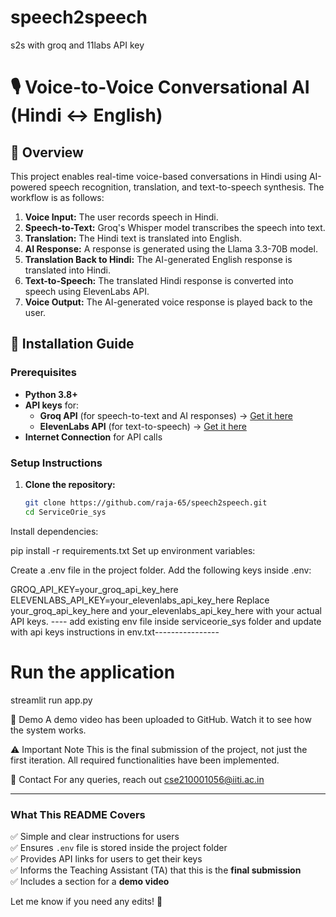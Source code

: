 # speech2speech
s2s with groq and 11labs API key

# 🎙️ Voice-to-Voice Conversational AI (Hindi ↔ English)

## 📌 Overview

This project enables real-time voice-based conversations in Hindi using AI-powered speech recognition, translation, and text-to-speech synthesis. The workflow is as follows:

1. **Voice Input:** The user records speech in Hindi.
2. **Speech-to-Text:** Groq's Whisper model transcribes the speech into text.
3. **Translation:** The Hindi text is translated into English.
4. **AI Response:** A response is generated using the Llama 3.3-70B model.
5. **Translation Back to Hindi:** The AI-generated English response is translated into Hindi.
6. **Text-to-Speech:** The translated Hindi response is converted into speech using ElevenLabs API.
7. **Voice Output:** The AI-generated voice response is played back to the user.

## 🚀 Installation Guide

### **Prerequisites**
- **Python 3.8+**
- **API keys** for:
  - **Groq API** (for speech-to-text and AI responses) → [Get it here](https://groq.com/)
  - **ElevenLabs API** (for text-to-speech) → [Get it here](https://elevenlabs.io/)
- **Internet Connection** for API calls

### **Setup Instructions**
1. **Clone the repository:**
   ```bash
   git clone https://github.com/raja-65/speech2speech.git
   cd ServiceOrie_sys

Install dependencies:

pip install -r requirements.txt
Set up environment variables:

Create a .env file in the project folder.
Add the following keys inside .env:

GROQ_API_KEY=your_groq_api_key_here
ELEVENLABS_API_KEY=your_elevenlabs_api_key_here
Replace your_groq_api_key_here and your_elevenlabs_api_key_here with your actual API keys.
---- add existing env file inside serviceorie_sys folder and update with api keys instructions in env.txt----------------

# Run the application

streamlit run app.py

🎥 Demo
A demo video has been uploaded to GitHub. Watch it to see how the system works.

⚠️ Important Note
This is the final submission of the project, not just the first iteration. All required functionalities have been implemented.


📩 Contact
For any queries, reach out cse210001056@iiti.ac.in

---

### **What This README Covers**
✅ Simple and clear instructions for users  
✅ Ensures `.env` file is stored inside the project folder  
✅ Provides API links for users to get their keys  
✅ Informs the Teaching Assistant (TA) that this is the **final submission**  
✅ Includes a section for a **demo video**  

Let me know if you need any edits! 🚀


